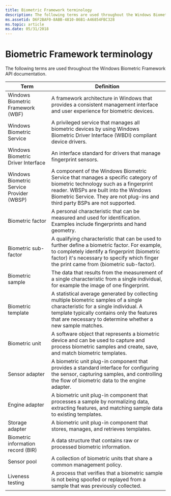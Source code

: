 ```yaml
---
title: Biometric Framework terminology
description: The following terms are used throughout the Windows Biometric Framework API documentation.
ms.assetid: D6F2BAF0-8ABB-4810-86B1-A46854FBC328
ms.topic: article
ms.date: 05/31/2018
---
```


# Biometric Framework terminology

The following terms are used throughout the Windows Biometric Framework API documentation.



| Term                                                 | Definition                                                                                                                                                                                                                                                        |
|------------------------------------------------------|-------------------------------------------------------------------------------------------------------------------------------------------------------------------------------------------------------------------------------------------------------------------|
| Windows Biometric Framework (WBF)<br/>         | A framework architecture in Windows that provides a consistent management interface and user experience for biometric devices.<br/>                                                                                                                         |
| Windows Biometric Service<br/>                 | A privileged service that manages all biometric devices by using Windows Biometric Driver Interface (WBDI) compliant device drivers.<br/>                                                                                                                   |
| Windows Biometric Driver Interface<br/>        | An interface standard for drivers that manage fingerprint sensors.<br/>                                                                                                                                                                                     |
| Windows Biometric Service Provider (WBSP)<br/> | A component of the Windows Biometric Service that manages a specific category of biometric technology such as a fingerprint reader. WBSPs are built into the Windows Biometric Service. They are not plug-ins and third party BSPs are not supported. <br/> |
| Biometric factor<br/>                          | A personal characteristic that can be measured and used for identification. Examples include fingerprints and hand geometry.<br/>                                                                                                                           |
| Biometric sub-factor<br/>                      | A qualifying characteristic that can be used to further define a biometric factor. For example, to completely identify a fingerprint (biometric factor) it's necessary to specify which finger the print came from (biometric sub-factor).<br/>             |
| Biometric sample<br/>                          | The data that results from the measurement of a single characteristic from a single individual, for example the image of one fingerprint.<br/>                                                                                                              |
| Biometric template<br/>                        | A statistical average generated by collecting multiple biometric samples of a single characteristic for a single individual. A template typically contains only the features that are necessary to determine whether a new sample matches.<br/>             |
| Biometric unit<br/>                            | A software object that represents a biometric device and can be used to capture and process biometric samples and create, save, and match biometric templates.<br/>                                                                                         |
| Sensor adapter<br/>                            | A biometric unit plug-in component that provides a standard interface for configuring the sensor, capturing samples, and controlling the flow of biometric data to the engine adapter.<br/>                                                                 |
| Engine adapter<br/>                            | A biometric unit plug-in component that processes a sample by normalizing data, extracting features, and matching sample data to existing templates.<br/>                                                                                                   |
| Storage adapter<br/>                           | A biometric unit plug-in component that stores, manages, and retrieves templates.<br/>                                                                                                                                                                      |
| Biometric information record (BIR)<br/>        | A data structure that contains raw or processed biometric information.<br/>                                                                                                                                                                                 |
| Sensor pool<br/>                               | A collection of biometric units that share a common management policy.<br/>                                                                                                                                                                                 |
| Liveness testing<br/>                          | A process that verifies that a biometric sample is not being spoofed or replayed from a sample that was previously collected.<br/>                                                                                                                          |



 

 

 






